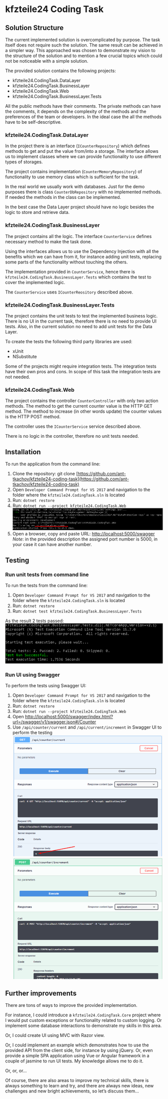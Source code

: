 # kfzteile24 Coding Task

## Solution Structure

The current implemented solution is overcomplicated by purpose. The task itself does not require such the solution. The same result can be achieved in a simpler way. This approached was chosen to demonstrate my vision to the structure of the solution and to mention a few crucial topics which could not be noticeable with a simple solution.

The provided solution contains the following projects:
* kfzteile24.CodingTask.DataLayer
* kfzteile24.CodingTask.BusinessLayer
* kfzteile24.CodingTask.Web
* kfzteile24.CodingTask.BusinessLayer.Tests

All the public methods have their comments. The private methods can have the comments, it depends on the complexity of the methods and the preferences of the team or developers. In the ideal case the all the methods have to be self-descriptive.

### kfzteile24.CodingTask.DataLayer

In the project there is an interface (`ICounterRepository`) which defines methods to get and put the value from/into a storage. The interface allows us to implement classes where we can provide functionality to use different types of storages.

The project contains implementation (`CounterMemoryRepository`) of functionality to use memory class which is sufficient for the task.

In the real world we usually work with databases. Just for the demo purposes there is class `CounterDbRepository` with no implemented methods. If needed the methods in the class can be implemented.

In the best case the Data Layer project should have no logic besides the logic to store and retrieve data.

### kfzteile24.CodingTask.BusinessLayer

The project contains all the logic. The interface `CounterService` defines necessary method to make the task done.

Using the interfaces allows us to use the Dependency Injection with all the benefits which we can have from it, for instance adding unit tests, replacing some parts of the functionality without touching the others.

The implementation provided in `CounterService`, hence there is `kfzteile24.CodingTask.BusinessLayer.Tests` which contains the test to cover the implemented logic.

The `CounterService` uses `ICounterReository` described above.

### kfzteile24.CodingTask.BusinessLayer.Tests

The project contains the unit tests to test the implemented business logic. There is no UI in the current task, therefore there is no need to provide UI tests. Also, in the current solution no need to add unit tests for the Data Layer.

To create the tests the following third party libraries are used:
* xUnit
* NSubstitute

Some of the projects might require integration tests. The integration tests have their own pros and cons. In scope of this task the integration tests are not needed.

### kfzteile24.CodingTask.Web

The project contains the controller `CounterController` with only two action methods. The method to get the current counter value is the HTTP GET method. The method to increase (in other words update) the counter values is the HTTP POST method.

The controller uses the `ICounterService` service described above.

There is no logic in the controller, therefore no unit tests needed.

## Installation

To run the application from the command line:

1. Clone the repository: git clone [https://github.com/ant-tkachov/kfzteile24-coding-task](https://github.com/ant-tkachov/kfzteile24-coding-task)
2. Open `Developer Command Prompt for VS 2017` and navigation to the folder where the `kfzteile24.CodingTask.sln` is located
3. Run: `dotnet restore`
4. Run: `dotnet run --project kfzteile24.CodingTask.Web`
![alt text](https://github.com/ant-tkachov/kfzteile24-coding-task/blob/master/Documentation/images/figure1.png "Figure 1: The application is up and running")
5. Open a browser, copy and paste URL: [http://localhost:5000/swagger](http://localhost:5000/swagger)
*Note*: in the provided description the assigned port number is 5000, in your case it can have another number.

## Testing

### Run unit tests from command line

To run the tests from the command line:
1. Open `Developer Command Prompt for VS 2017` and navigation to the folder where the `kfzteile24.CodingTask.sln` is located
2. Run: `dotnet restore`
3. Run: `dotnet test kfzteile24.CodingTask.BusinessLayer.Tests`

As the result 2 tests passed:
![alt text](https://github.com/ant-tkachov/kfzteile24-coding-task/blob/master/Documentation/images/figure2.png "Figure 2: All tests passed")

### Run UI using Swagger

To perform the tests using Swagger UI:

1. Open `Developer Command Prompt for VS 2017` and navigation to the folder where the `kfzteile24.CodingTask.sln` is located
2. Run: `dotnet restore`
3. Run: `dotnet run --project kfzteile24.CodingTask.Web`
4. Open [http://localhost:5000/swagger/index.html?url=/swagger/v1/swagger.json#/Counter](http://localhost:5000/swagger/index.html?url=/swagger/v1/swagger.json#/Counter)
5. Use `/api/counter/current` and `/api/current/increment` in Swagger UI to perform the testing
![alt text](https://github.com/ant-tkachov/kfzteile24-coding-task/blob/master/Documentation/images/figure3.png "Figure 3: Response of /api/counter/current call")
![alt text](https://github.com/ant-tkachov/kfzteile24-coding-task/blob/master/Documentation/images/figure4.png "Figure 4: Response of /api/current/increment call")

## Further improvements

There are tons of ways to improve the provided implementation.

For instance, I could introduce a `kfzteile24.CodingTask.Core` project where I would put custom exceptions or functionality related to custom logging. Or implement some database interactions to demonstrate my skills in this area.

Or, I could create UI using MVC with Razor view.

Or, I could implement an example which demonstrates how to use the provided API from the client side, for instance by using jQuery. Or, even provide a simple SPA application using Vue or Angular framework in a couple of jasmine to run UI tests. My knowledge allows me to do it.

Or, or, or…

Of course, there are also areas to improve my technical skills, there is always something to learn and try, and there are always new ideas, new challenges and new bright achievements, so let’s discuss them…
